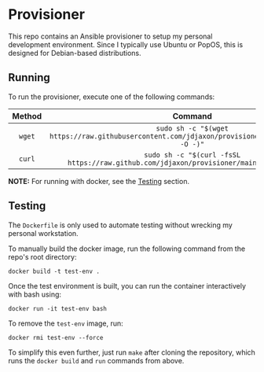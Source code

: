 # Provisioner
This repo contains an Ansible provisioner to setup my personal development environment.
Since I typically use Ubuntu or PopOS, this is designed for Debian-based distributions.

## Running
To run the provisioner, execute one of the following commands:

| Method | Command |
|:-:|:-:|
| `wget` | `sudo sh -c "$(wget https://raw.githubusercontent.com/jdjaxon/provisioner/main/provision.sh -O -)"` |
| `curl` | `sudo sh -c "$(curl -fsSL https://raw.github.com/jdjaxon/provisioner/main/provision.sh)"` |

**NOTE:** For running with docker, see the [Testing](#testing) section.

## Testing
The `Dockerfile` is only used to automate testing without wrecking my personal workstation.

To manually build the docker image, run the following command from the repo's root directory:
```
docker build -t test-env .
```
Once the test environment is built, you can run the container interactively with bash using:
```
docker run -it test-env bash
```
To remove the `test-env` image, run:
```
docker rmi test-env --force
```

To simplify this even further, just run `make` after cloning the repository,
which runs the `docker build` and `run` commands from above.
